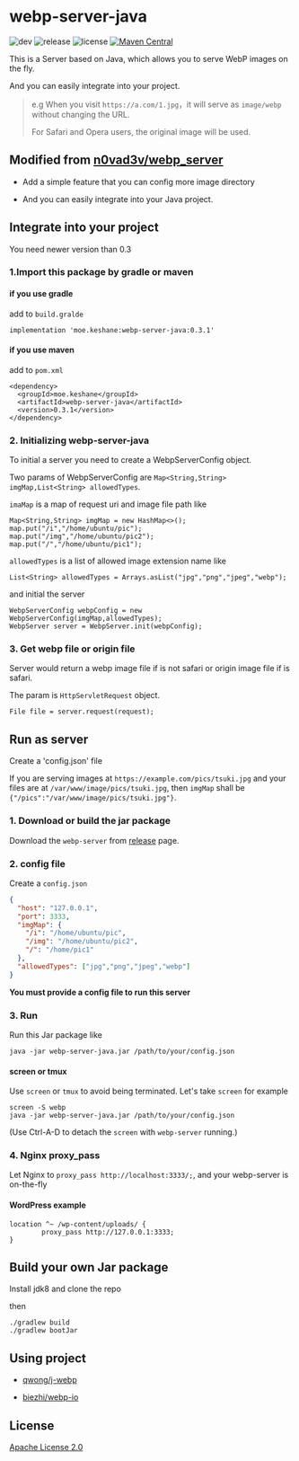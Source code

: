 # webp-server-java


![dev](https://github.com/webp-sh/webp_server_java/workflows/dev/badge.svg?branch=dev)
![release](https://github.com/webp-sh/webp_server_java/workflows/release/badge.svg?branch=master)
![license](https://img.shields.io/github/license/webp-sh/webp_server_java)
[![Maven Central](https://img.shields.io/maven-central/v/moe.keshane/webp-server-java.svg?label=Maven%20Central)](https://search.maven.org/search?q=g:%22moe.keshane%22%20AND%20a:%22webp-server-java%22)

This is a Server based on Java, which allows you to serve WebP images on the fly.

And you can easily integrate into your project. 
 
> e.g When you visit `https://a.com/1.jpg`，it will serve as `image/webp` without changing the URL.
>
> For Safari and Opera users, the original image will be used.

## Modified from [n0vad3v/webp_server](https://github.com/n0vad3v/webp_server)
* Add a simple feature that you can config more image directory

* And you can easily integrate into your Java project. 

## Integrate into your project
You need newer version than 0.3  

### 1.Import this package by gradle or maven

#### if you use gradle
add to `build.gralde`
```
implementation 'moe.keshane:webp-server-java:0.3.1'
```
#### if you use maven
add to `pom.xml`
```
<dependency>
  <groupId>moe.keshane</groupId>
  <artifactId>webp-server-java</artifactId>
  <version>0.3.1</version>
</dependency>
```
### 2. Initializing webp-server-java
To initial a server you need to create a WebpServerConfig object.

Two params of WebpServerConfig are `Map<String,String> imgMap,List<String> allowedTypes`.

`imaMap` is a map of request uri and image file path like
```
Map<String,String> imgMap = new HashMap<>();
map.put("/i","/home/ubuntu/pic");
map.put("/img","/home/ubuntu/pic2");
map.put("/","/home/ubuntu/pic1");
```
`allowedTypes` is a list of allowed image extension name like
```
List<String> allowedTypes = Arrays.asList("jpg","png","jpeg","webp");
```
and initial the server
```
WebpServerConfig webpConfig = new WebpServerConfig(imgMap,allowedTypes);
WebpServer server = WebpServer.init(webpConfig);
``` 

### 3. Get webp file or origin file
Server would return a webp image file if is not safari or origin image file if is safari.

The param is `HttpServletRequest` object.
``` 
File file = server.request(request);
```

## Run as server
Create a 'config.json' file

If you are serving images at `https://example.com/pics/tsuki.jpg` and 
your files are at `/var/www/image/pics/tsuki.jpg`, then `imgMap` shall be `{"/pics":"/var/www/image/pics/tsuki.jpg"}`.

### 1. Download or build the jar package
Download the `webp-server` from [release](https://github.com/webp-sh/webp_server_java/releases/) page.

### 2. config file
Create a `config.json` 
```json
{
  "host": "127.0.0.1",
  "port": 3333,
  "imgMap": {
    "/i": "/home/ubuntu/pic",
    "/img": "/home/ubuntu/pic2",
    "/": "/home/pic1"
  },
  "allowedTypes": ["jpg","png","jpeg","webp"]
}
```
**You must provide a config file to run this server**

### 3. Run
Run this Jar package like 
```
java -jar webp-server-java.jar /path/to/your/config.json
```

#### screen or tmux
Use `screen` or `tmux` to avoid being terminated. Let's take `screen` for example
```
screen -S webp
java -jar webp-server-java.jar /path/to/your/config.json
```
(Use Ctrl-A-D to detach the `screen` with `webp-server` running.)

### 4. Nginx proxy_pass
Let Nginx to `proxy_pass http://localhost:3333/;`, and your webp-server is on-the-fly
#### WordPress example
```
location ^~ /wp-content/uploads/ {
        proxy_pass http://127.0.0.1:3333;
}
```

## Build your own Jar package
Install jdk8 and clone the repo

then
```
./gradlew build
./gradlew bootJar
```


## Using project
* [qwong/j-webp](https://github.com/qwong/j-webp)

* [biezhi/webp-io](https://github.com/biezhi/webp-io)

## License
[Apache License 2.0](./LICENSE)



